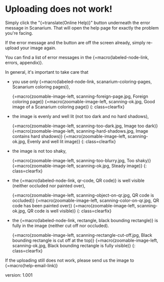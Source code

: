 # Uploading does not work!

Simply click the "{=translate(Online Help)}" button underneath the error message in Scanarium.
That will open the help page for exactly the problem you're facing.

If the error message and the button are off the screen already, simply re-upload your image again.

You can find a list of error messages in the {=macro(labeled-node-link, errors, appendix)}.

In general, it's important to take care that

* you use only {=macro(labeled-node-link, scanarium-coloring-pages, Scanarium coloring pages)},

    {=macro(zoomable-image-left, scanning-foreign-page.jpg, Foreign coloring page)}
    {=macro(zoomable-image-left, scanning-ok.jpg, Good image of a Scanarium coloring page)}
{: class=clearfix}

* the image is evenly and well lit (not too dark and no hard shadows),

    {=macro(zoomable-image-left, scanning-too-dark.jpg, Image too dark)}
    {=macro(zoomable-image-left, scanning-hard-shadows.jpg, Image contains hard shadows)}
    {=macro(zoomable-image-left, scanning-ok.jpg, Evenly and well lit image)}
{: class=clearfix}

* the image is not too shaky,

    {=macro(zoomable-image-left, scanning-too-blurry.jpg, Too shaky)}
    {=macro(zoomable-image-left, scanning-ok.jpg, Steady image)}
{: class=clearfix}

* the {=macro(labeled-node-link, qr-code, QR code)} is well visible (neither occluded nor painted over),

    {=macro(zoomable-image-left, scanning-object-on-qr.jpg, QR code is occluded)}
    {=macro(zoomable-image-left, scanning-color-on-qr.jpg, QR code has been painted over)}
    {=macro(zoomable-image-left, scanning-ok.jpg, QR code is well visible)}
{: class=clearfix}

* the {=macro(labeled-node-link, rectangle, black bounding rectangle)} is fully in the image (neither cut off nor occluded).

    {=macro(zoomable-image-left, scanning-rectangle-cut-off.jpg, Black bounding rectangle is cut off at the top)}
    {=macro(zoomable-image-left, scanning-ok.jpg, Black bounding rectangle is fully visible)}
{: class=clearfix}

If the uploading still does not work, please send us the image to {=macro(help-email-link)}


version: 1.001